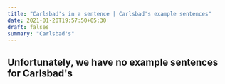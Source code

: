 ```yaml
---
title: "Carlsbad's in a sentence | Carlsbad's example sentences"
date: 2021-01-20T19:57:50+05:30
draft: falses
summary: "Carlsbad's"
---
```

## Unfortunately, we have no example sentences for Carlsbad's                 
